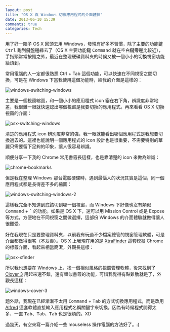 ```yaml
---
layout: post
title: "OS X 與 Windows 切換應用程式的介面體驗"
date: 2013-06-10 15:39
comments: true
categories: Tech
---
```

用了好一陣子 OS X 回頭去用 Windows，發現有好多不習慣，除了主要的功能鍵 <kbd>Ctrl</kbd> 跑到鍵盤邊緣去了（OS X 主要功能鍵 <kbd>Command</kbd> 就在空白鍵旁邊比較近），手指頭常常按錯之外，最近在整理硬碟資料夾的時候又被一個小小的切換視窗功能給煩到。

常用電腦的人一定都很熟悉 Ctrl + Tab 這個功能，可以快速在不同視窗之間切換，可是在 Windows 下當我使用這個功能時，給我的介面是這樣的：

![windows-switching-windows](https://lh5.googleusercontent.com/-izHKKLQ5a8Q/UbWDPvs5uiI/AAAAAAAAGY4/FiR5NnVj9Ys/s592/switch-windows.png)

主要是一個視窗縮圖，和一個小小的應用程式 icon 塞在右下角，辨識度非常地差，我很難一眼就快速認出哪個視窗是我要切換的應用程式。再來看看 OS X 切換視窗的介面：

<!-- more -->

![osx-switching-windows](https://lh3.googleusercontent.com/-DDB7DNKyzHU/UbWDQdjQICI/AAAAAAAAGZM/uPy8c1vtHug/s690/osx-switch-apps.png)

清楚的應用程式 icon 辨別度非常的強，我一眼就能看出哪個應用程式是我想要切換過去的。這裡也能說明一個應用程式的 icon 設計也是很重要，不需要特別的華麗只需要留下足夠的印象，讓人很容易辨識。

順便分享一下我的 Chrome 常用書籤長這樣，也是靠清楚的 icon 來做為辨識：

![chrome-bookmarks](https://lh6.googleusercontent.com/-lsfa98IeCCA/UbWLW0EBq8I/AAAAAAAAGZ4/foancUbzS2M/s690/chrome-bookmarks.jpg)

但是我在整理 Windows 那台電腦硬碟時，遇到最惱人的狀況其實是這個，同一個應用程式都是長得差不多的縮圖：

![windows-switching-windows-2](https://lh6.googleusercontent.com/-7iT_R82qZL4/UbWDPgCeZ7I/AAAAAAAAGZE/NT9pARWEpBU/s690/switch-windows-2.png)

這樣我完全不知道到底該切到哪一個視窗，而 Windows 下好像也沒有類似 <kbd>Command</kbd> + <kbd>`</kbd> 的功能。如果是 OS X 下，還可以用 Mission Control 或是 Expose 等方式，方便地在不同視窗之間做選擇，這部份 Windows 的介面體驗就做得讓人很難受。

好在我現在只是要整理資料夾，以前我有玩過不少檔案總管的視窗管理軟體，可是介面都做得很宅（不友善）。OS X 上我現在用的是 [XtraFinder](http://www.trankynam.com/xtrafinder/) 這套模擬 Chrome 的標籤介面，看起來相當簡潔，外觀長這樣：

![osx-xfinder](https://lh5.googleusercontent.com/-7IbTgHfR58s/UbWGHC3jXwI/AAAAAAAAGZc/RbgfKBfGgGM/s690/osx-xfinder.png)

所以我也想要在 Windows 上，找一個相似風格的視窗管理軟體，後來找到了 [Clover 3](http://cn.ejie.me/) 用起來還不錯，還有類似書籤的功能，可惜我覺得有點雞肋就是了，外觀長這樣：

![windows-cover-3](https://lh6.googleusercontent.com/-K5h38CcBicI/UbWDPuGCQsI/AAAAAAAAGZA/8MybmGE3WCM/s690/cover-3.PNG)

題外話，我現在已經漸漸不太用 <kbd>Command</kbd> + <kbd>Tab</kbd> 的方式切換應用程式，而是改用 [Alfred](http://www.alfredapp.com/) 這套軟體直接輸入應用程式名稱關鍵字來切換，因為有時候程式開得太多，一直 <kbd>Tab</kbd>、<kbd>Tab</kbd>、<kbd>Tab</kbd> 也是很煩的。XD

過幾天，有空來寫一篇介紹一些 mouseless 操作電腦的方法好了。:)